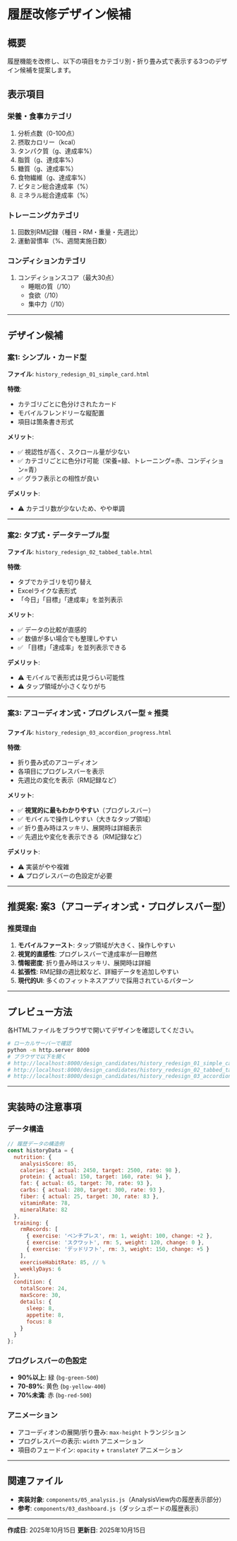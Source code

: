 # 履歴改修デザイン候補

## 概要

履歴機能を改修し、以下の項目をカテゴリ別・折り畳み式で表示する3つのデザイン候補を提案します。

## 表示項目

### 栄養・食事カテゴリ
1. 分析点数（0-100点）
2. 摂取カロリー（kcal）
3. タンパク質（g、達成率%）
4. 脂質（g、達成率%）
5. 糖質（g、達成率%）
6. 食物繊維（g、達成率%）
7. ビタミン総合達成率（%）
8. ミネラル総合達成率（%）

### トレーニングカテゴリ
1. 回数別RM記録（種目・RM・重量・先週比）
2. 運動習慣率（%、週間実施日数）

### コンディションカテゴリ
1. コンディションスコア（最大30点）
   - 睡眠の質（/10）
   - 食欲（/10）
   - 集中力（/10）

---

## デザイン候補

### 案1: シンプル・カード型
**ファイル**: `history_redesign_01_simple_card.html`

**特徴**:
- カテゴリごとに色分けされたカード
- モバイルフレンドリーな縦配置
- 項目は箇条書き形式

**メリット**:
- ✅ 視認性が高く、スクロール量が少ない
- ✅ カテゴリごとに色分け可能（栄養=緑、トレーニング=赤、コンディション=青）
- ✅ グラフ表示との相性が良い

**デメリット**:
- ⚠️ カテゴリ数が少ないため、やや単調

---

### 案2: タブ式・データテーブル型
**ファイル**: `history_redesign_02_tabbed_table.html`

**特徴**:
- タブでカテゴリを切り替え
- Excelライクな表形式
- 「今日」「目標」「達成率」を並列表示

**メリット**:
- ✅ データの比較が直感的
- ✅ 数値が多い場合でも整理しやすい
- ✅ 「目標」「達成率」を並列表示できる

**デメリット**:
- ⚠️ モバイルで表形式は見づらい可能性
- ⚠️ タップ領域が小さくなりがち

---

### 案3: アコーディオン式・プログレスバー型 ⭐ **推奨**
**ファイル**: `history_redesign_03_accordion_progress.html`

**特徴**:
- 折り畳み式のアコーディオン
- 各項目にプログレスバーを表示
- 先週比の変化を表示（RM記録など）

**メリット**:
- ✅ **視覚的に最もわかりやすい**（プログレスバー）
- ✅ モバイルで操作しやすい（大きなタップ領域）
- ✅ 折り畳み時はスッキリ、展開時は詳細表示
- ✅ 先週比や変化を表示できる（RM記録など）

**デメリット**:
- ⚠️ 実装がやや複雑
- ⚠️ プログレスバーの色設定が必要

---

## 推奨案: 案3（アコーディオン式・プログレスバー型）

### 推奨理由

1. **モバイルファースト**: タップ領域が大きく、操作しやすい
2. **視覚的直感性**: プログレスバーで達成率が一目瞭然
3. **情報密度**: 折り畳み時はスッキリ、展開時は詳細
4. **拡張性**: RM記録の週比較など、詳細データを追加しやすい
5. **現代的UI**: 多くのフィットネスアプリで採用されているパターン

---

## プレビュー方法

各HTMLファイルをブラウザで開いてデザインを確認してください。

```bash
# ローカルサーバーで確認
python -m http.server 8000
# ブラウザで以下を開く
# http://localhost:8000/design_candidates/history_redesign_01_simple_card.html
# http://localhost:8000/design_candidates/history_redesign_02_tabbed_table.html
# http://localhost:8000/design_candidates/history_redesign_03_accordion_progress.html
```

---

## 実装時の注意事項

### データ構造

```javascript
// 履歴データの構造例
const historyData = {
  nutrition: {
    analysisScore: 85,
    calories: { actual: 2450, target: 2500, rate: 98 },
    protein: { actual: 150, target: 160, rate: 94 },
    fat: { actual: 65, target: 70, rate: 93 },
    carbs: { actual: 280, target: 300, rate: 93 },
    fiber: { actual: 25, target: 30, rate: 83 },
    vitaminRate: 78,
    mineralRate: 82
  },
  training: {
    rmRecords: [
      { exercise: 'ベンチプレス', rm: 1, weight: 100, change: +2 },
      { exercise: 'スクワット', rm: 5, weight: 120, change: 0 },
      { exercise: 'デッドリフト', rm: 3, weight: 150, change: +5 }
    ],
    exerciseHabitRate: 85, // %
    weeklyDays: 6
  },
  condition: {
    totalScore: 24,
    maxScore: 30,
    details: {
      sleep: 8,
      appetite: 8,
      focus: 8
    }
  }
};
```

### プログレスバーの色設定

- **90%以上**: 緑 (`bg-green-500`)
- **70-89%**: 黄色 (`bg-yellow-400`)
- **70%未満**: 赤 (`bg-red-500`)

### アニメーション

- アコーディオンの展開/折り畳み: `max-height` トランジション
- プログレスバーの表示: `width` アニメーション
- 項目のフェードイン: `opacity` + `translateY` アニメーション

---

## 関連ファイル

- **実装対象**: `components/05_analysis.js`（AnalysisView内の履歴表示部分）
- **参考**: `components/03_dashboard.js`（ダッシュボードの履歴表示）

---

**作成日**: 2025年10月15日
**更新日**: 2025年10月15日
